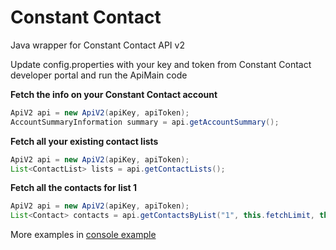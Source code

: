 # Constant Contact
Java wrapper for Constant Contact API v2

Update config.properties with your key and token from Constant Contact developer portal and run the ApiMain code


**Fetch the info on your Constant Contact account**
```java
ApiV2 api = new ApiV2(apiKey, apiToken);
AccountSummaryInformation summary = api.getAccountSummary();
```

**Fetch all your existing contact lists**
```java
ApiV2 api = new ApiV2(apiKey, apiToken);
List<ContactList> lists = api.getContactLists();
```

**Fetch all the contacts for list 1**
```java
ApiV2 api = new ApiV2(apiKey, apiToken);
List<Contact> contacts = api.getContactsByList("1", this.fetchLimit, this.dateCreated);
```

More examples in [console example](https://github.com/rzygler/constantcontact/blob/master/src/main/java/ApiMain.java)

